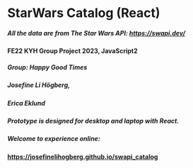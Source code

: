 # StarWars Catalog (React)
##### All the data are from The Star Wars API: https://swapi.dev/
#### FE22 KYH Group Project 2023, JavaScript2
##### Group: Happy Good Times
##### Josefine Li Högberg,
##### Erica Eklund
##### Prototype is designed for desktop and laptop with React. 
##### Welcome to experience online:
#### https://josefinelihogberg.github.io/swapi_catalog

